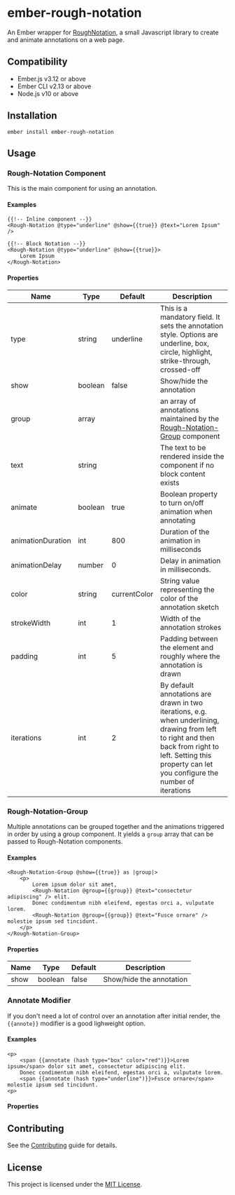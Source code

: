 ember-rough-notation
==============================================================================

An Ember wrapper for [RoughNotation](https://roughnotation.com/), a small Javascript library to create and animate annotations on a web page.


Compatibility
------------------------------------------------------------------------------

* Ember.js v3.12 or above
* Ember CLI v2.13 or above
* Node.js v10 or above


Installation
------------------------------------------------------------------------------

```
ember install ember-rough-notation
```


Usage
------------------------------------------------------------------------------

### Rough-Notation Component

This is the main component for using an annotation.

#### Examples 
```
{{!-- Inline component --}}
<Rough-Notation @type="underline" @show={{true}} @text="Lorem Ipsum" />

{{!-- Block Notation --}}
<Rough-Notation @type="underline" @show={{true}}>
    Lorem Ipsum
</Rough-Notation>
```

#### Properties
| Name | Type | Default | Description |
| ---- | ---- | ------- | ----------- |
| type | string | underline | This is a mandatory field. It sets the annotation style. Options are underline, box, circle, highlight, strike-through, crossed-off |
| show | boolean | false | Show/hide the annotation |
| group | array | | an array of annotations maintained by the [Rough-Notation-Group](#rough-notation-group) component |
| text | string | | The text to be rendered inside the component if no block content exists |
| animate | boolean | true | Boolean property to turn on/off animation when annotating |
| animationDuration | int | 800 | Duration of the animation in milliseconds |
| animationDelay | number | 0 | Delay in animation in milliseconds. |
| color | string | currentColor | String value representing the color of the annotation sketch |
| strokeWidth | int | 1 | Width of the annotation strokes |
| padding | int | 5 | Padding between the element and roughly where the annotation is drawn |
| iterations | int | 2 | By default annotations are drawn in two iterations, e.g. when underlining, drawing from left to right and then back from right to left. Setting this property can let you configure the number of iterations |

### Rough-Notation-Group

Multiple annotations can be grouped together and the animations triggered in order by using a group component. It yields a `group` array that can be passed to Rough-Notation components.

#### Examples
```
<Rough-Notation-Group @show={{true}} as |group|>
    <p>
        Lorem ipsum dolor sit amet,
        <Rough-Notation @group={{group}} @text="consectetur adipiscing" /> elit.
        Donec condimentum nibh eleifend, egestas orci a, vulputate lorem.
        <Rough-Notation @group={{group}} @text="Fusce ornare" /> molestie ipsum sed tincidunt.
    </p>
</Rough-Notation-Group>
```

#### Properties
| Name | Type | Default | Description |
| ---- | ---- | ------- | ----------- |
| show | boolean | false | Show/hide the annotation |

### Annotate Modifier
If you don't need a lot of control over an annotation after initial render, the `{{annote}}` modifier is a good lighweight option.

#### Examples
```
<p>
    <span {{annotate (hash type="box" color="red")}}>Lorem ipsum</span> dolor sit amet, consectetur adipiscing elit.
    Donec condimentum nibh eleifend, egestas orci a, vulputate lorem.
    <span {{annotate (hash type="underline")}}>Fusce ornare</span> molestie ipsum sed tincidunt.
<p>
```

#### Properties 

Contributing
------------------------------------------------------------------------------

See the [Contributing](CONTRIBUTING.md) guide for details.


License
------------------------------------------------------------------------------

This project is licensed under the [MIT License](LICENSE.md).
